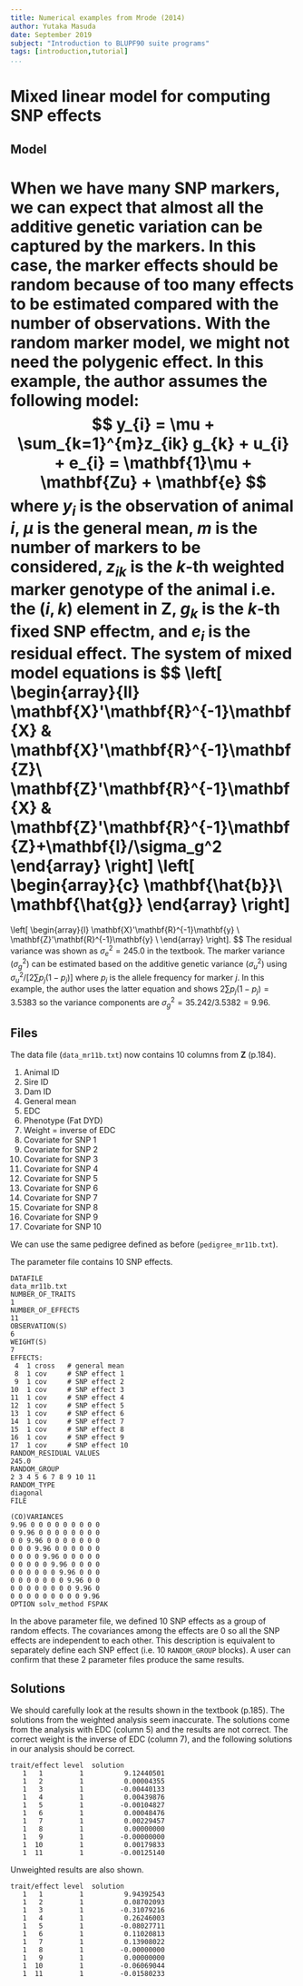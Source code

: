 ```yaml
---
title: Numerical examples from Mrode (2014)
author: Yutaka Masuda
date: September 2019
subject: "Introduction to BLUPF90 suite programs"
tags: [introduction,tutorial]
...
```


Mixed linear model for computing SNP effects
============================================

Model
-----

When we have many SNP markers, we can expect that almost all the additive genetic variation can be
captured by the markers. In this case, the marker effects should be random because of too many
effects to be estimated compared with the number of observations. With the random marker model,
we might not need the polygenic effect. In this example, the author assumes the following model:
$$
y_{i} = \mu + \sum_{k=1}^{m}z_{ik} g_{k} + u_{i} + e_{i} = \mathbf{1}\mu + \mathbf{Zu} + \mathbf{e}
$$
where $y_i$ is the observation of animal $i$, $\mu$ is the general mean, $m$ is the number of markers to
be considered, $z_{ik}$ is the $k$-th weighted marker genotype of the animal i.e. the $(i,k)$ element in $\mathbf{Z}$,
$g_k$ is the $k$-th fixed SNP effectm, and $e_i$ is the residual effect.
The system of mixed model equations is
$$
\left[
\begin{array}{ll}
\mathbf{X}'\mathbf{R}^{-1}\mathbf{X} & \mathbf{X}'\mathbf{R}^{-1}\mathbf{Z}\\
\mathbf{Z}'\mathbf{R}^{-1}\mathbf{X} & \mathbf{Z}'\mathbf{R}^{-1}\mathbf{Z}+\mathbf{I}/\sigma_g^2
\end{array}
\right]
\left[
\begin{array}{c}
\mathbf{\hat{b}}\\
\mathbf{\hat{g}}
\end{array}
\right]
=
\left[
\begin{array}{l}
\mathbf{X}'\mathbf{R}^{-1}\mathbf{y} \\
\mathbf{Z}'\mathbf{R}^{-1}\mathbf{y} \\
\end{array}
\right].
$$
The residual variance was shown as $\sigma_e^2 = 245.0$ in the textbook. The marker variance ($\sigma_g^2$) can be
estimated based on the additive genetic variance ($\sigma_u^2$) using
 $\sigma_u^2/\left[2\sum p_j(1-p_j)\right]$ where $p_j$ is the allele frequency for marker $j$. In this example,
the author uses the latter equation and shows $2\sum p_j(1-p_j) = 3.5383$ so the variance components
are $\sigma_g^2 = 35.242/3.5382 = 9.96$.


Files
-----

The data file (`data_mr11b.txt`) now contains 10 columns from $\mathbf{Z}$ (p.184).

1. Animal ID
2. Sire ID
3. Dam ID
4. General mean
5. EDC
6. Phenotype (Fat DYD)
7. Weight = inverse of EDC
8. Covariate for SNP 1
9. Covariate for SNP 2
10. Covariate for SNP 3
11. Covariate for SNP 4
12. Covariate for SNP 5
13. Covariate for SNP 6
14. Covariate for SNP 7
15. Covariate for SNP 8
16. Covariate for SNP 9
17. Covariate for SNP 10

We can use the same pedigree defined as before (`pedigree_mr11b.txt`).

The parameter file contains 10 SNP effects.

~~~~~{language=blupf90 caption="param_mr11b.txt"}
DATAFILE
data_mr11b.txt
NUMBER_OF_TRAITS
1
NUMBER_OF_EFFECTS
11
OBSERVATION(S)
6
WEIGHT(S)
7
EFFECTS:
 4  1 cross   # general mean
 8  1 cov     # SNP effect 1
 9  1 cov     # SNP effect 2
10  1 cov     # SNP effect 3
11  1 cov     # SNP effect 4
12  1 cov     # SNP effect 5
13  1 cov     # SNP effect 6
14  1 cov     # SNP effect 7
15  1 cov     # SNP effect 8
16  1 cov     # SNP effect 9
17  1 cov     # SNP effect 10
RANDOM_RESIDUAL VALUES
245.0
RANDOM_GROUP
2 3 4 5 6 7 8 9 10 11
RANDOM_TYPE
diagonal
FILE

(CO)VARIANCES
9.96 0 0 0 0 0 0 0 0 0
0 9.96 0 0 0 0 0 0 0 0
0 0 9.96 0 0 0 0 0 0 0
0 0 0 9.96 0 0 0 0 0 0
0 0 0 0 9.96 0 0 0 0 0
0 0 0 0 0 9.96 0 0 0 0
0 0 0 0 0 0 9.96 0 0 0
0 0 0 0 0 0 0 9.96 0 0
0 0 0 0 0 0 0 0 9.96 0
0 0 0 0 0 0 0 0 0 9.96
OPTION solv_method FSPAK
~~~~~

In the above parameter file, we defined 10 SNP effects as a group of random effects. The covariances
among the effects are 0 so all the SNP effects are independent to each other. This description is
equivalent to separately define each SNP effect (i.e. 10 `RANDOM_GROUP` blocks). A user can confirm that
these 2 parameter files produce the same results.


Solutions
---------

We should carefully look at the results shown in the textbook (p.185). The solutions from the
weighted analysis seem inaccurate. The solutions come from the analysis with EDC (column
5) and the results are not correct. The correct weight is the inverse of EDC (column 7), and the
following solutions in our analysis should be correct.

~~~~~{language=text caption="solutions"}
trait/effect level  solution
   1   1         1          9.12440501
   1   2         1          0.00004355
   1   3         1         -0.00440133
   1   4         1          0.00439876
   1   5         1         -0.00104827
   1   6         1          0.00048476
   1   7         1          0.00229457
   1   8         1          0.00000000
   1   9         1         -0.00000000
   1  10         1          0.00179833
   1  11         1         -0.00125140
~~~~~

Unweighted results are also shown.

~~~~~{language=text caption="solutions"}
trait/effect level  solution
   1   1         1          9.94392543
   1   2         1          0.08702093
   1   3         1         -0.31079216
   1   4         1          0.26246003
   1   5         1         -0.08027711
   1   6         1          0.11020813
   1   7         1          0.13908022
   1   8         1         -0.00000000
   1   9         1          0.00000000
   1  10         1         -0.06069044
   1  11         1         -0.01580233
~~~~~
